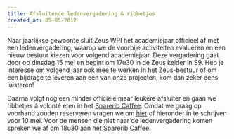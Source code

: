 ```yaml
---
title: Afsluitende ledenvergadering & ribbetjes
created_at: 05-05-2012
---
```


Naar jaarlijkse gewoonte sluit Zeus WPI het academiejaar officieel af met een ledenvergadering, waarop we de voorbije activiteiten evalueren en een nieuw bestuur kiezen voor volgend academiejaar. Deze vergadering gaat door op dinsdag 15 mei en begint om 17u30 in de Zeus kelder in S9\. Heb je interesse om volgend jaar ook mee te werken in het Zeus-bestuur of om een bijdrage te leveren aan een van onze projecten, kom dan zeker eens luisteren!

Daarna volgt nog een minder officiele maar leukere afsluiter en gaan we ribbetjes à volonté eten in het [Sparerib Caffee](https://www.spareribcaffee.com). Omdat we graag op voorhand zouden reserveren vragen we om [hier](https://docs.google.com/spreadsheet/viewform?formkey=dFFYV3ZTem1SYXRYazdjZ29uampRdUE6MQ#gid=0) of hieronder in te schrijven voor 10 mei. Voor de mensen die niet naar de ledenvergadering komen spreken we af om 18u30 aan het Sparerib Caffee.
